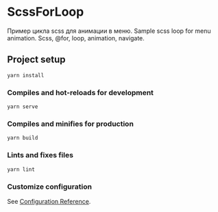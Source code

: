 # ScssForLoop

Пример цикла scss для анимации в меню. Sample scss loop for menu animation. Scss, @for, loop, animation, navigate.

## Project setup
```
yarn install
```

### Compiles and hot-reloads for development
```
yarn serve
```

### Compiles and minifies for production
```
yarn build
```

### Lints and fixes files
```
yarn lint
```

### Customize configuration
See [Configuration Reference](https://cli.vuejs.org/config/).
